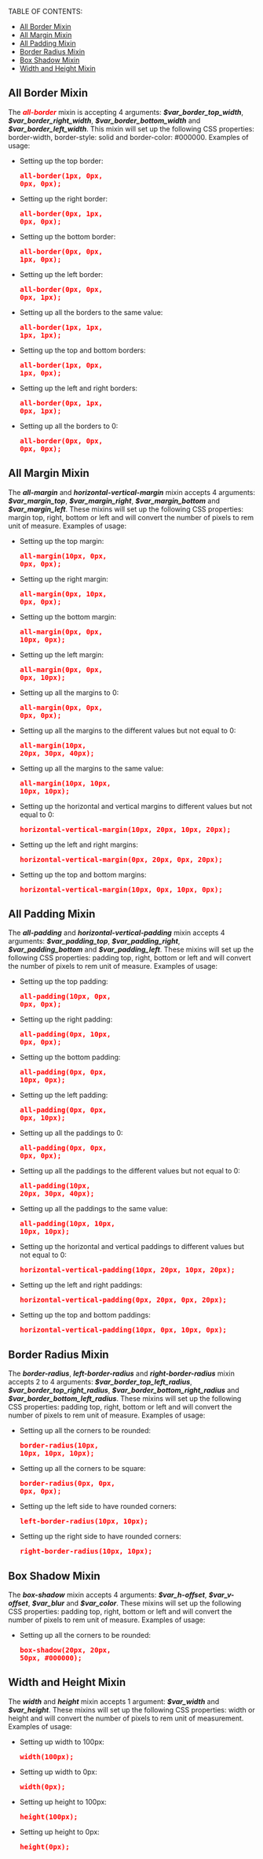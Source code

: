 TABLE OF CONTENTS:

- [All Border Mixin <a name="all_border"></a>](#all-border-mixin-)
- [All Margin Mixin <a name="all_margin"></a>](#all-margin-mixin-)
- [All Padding Mixin <a name="all_padding"></a>](#all-padding-mixin-)
- [Border Radius Mixin <a name="border_radius"></a>](#border-radius-mixin-)
- [Box Shadow Mixin <a name="box_shadow"></a>](#box-shadow-mixin-)
- [Width and Height Mixin <a name="width_height"></a>](#width-and-height-mixin-)

## All Border Mixin <a name="all_border"></a>

   The <span style="color:red; font-style:italic; font-weight:bold;">all-border</span> mixin is accepting 4 arguments: <span style="font-style:italic; font-weight:bold;">\$var_border_top_width</span>, <span style="font-style:italic; font-weight:bold;">\$var_border_right_width</span>, <span style="font-style:italic; font-weight:bold;">\$var_border_bottom_width</span> and <span style="font-style:italic; font-weight:bold;">\$var_border_left_width</span>. This mixin will set up the following CSS properties: border-width, border-style: solid and border-color: #000000. Examples of usage:
   
   * Setting up the top border:
      <span style="color:red; font-weight:bold;">
         <pre>all-border(1px, 0px, 0px, 0px);</pre>
      </span>
   * Setting up the right border:
      <span style="color:red; font-weight:bold;">
         <pre>all-border(0px, 1px, 0px, 0px);</pre>
      </span>
   * Setting up the bottom border:
      <span style="color:red; font-weight:bold;">
         <pre>all-border(0px, 0px, 1px, 0px);</pre>
      </span>
   * Setting up the left border:
      <span style="color:red; font-weight:bold;">
         <pre>all-border(0px, 0px, 0px, 1px);</pre>
      </span>
   * Setting up all the borders to the same value:
      <span style="color:red; font-weight:bold;">
         <pre>all-border(1px, 1px, 1px, 1px);</pre>
      </span>
   * Setting up the top and bottom borders:
      <span style="color:red; font-weight:bold;">
         <pre>all-border(1px, 0px, 1px, 0px);</pre>
      </span>
   * Setting up the left and right borders:
      <span style="color:red; font-weight:bold;">
         <pre>all-border(0px, 1px, 0px, 1px);</pre>
      </span>
   * Setting up all the borders to 0:
      <span style="color:red; font-weight:bold;">
         <pre>all-border(0px, 0px, 0px, 0px);</pre>
      </span>
## All Margin Mixin <a name="all_margin"></a>

   The <span style="font-style:italic; font-weight:bold;">all-margin</span> and <span style="font-style:italic; font-weight:bold;">horizontal-vertical-margin</span> mixin accepts 4 arguments: <span style="font-style:italic; font-weight:bold;">\$var_margin_top</span>, <span style="font-style:italic; font-weight:bold;">\$var_margin_right</span>, <span style="font-style:italic; font-weight:bold;">\$var_margin_bottom</span> and <span style="font-style:italic; font-weight:bold;">\$var_margin_left</span>. These mixins will set up the following CSS properties: margin top, right, bottom or left and will convert the number of pixels to rem unit of measure. Examples of usage:

   * Setting up the top margin:
      <span style="color:red; font-weight:bold;">
         <pre>all-margin(10px, 0px, 0px, 0px);</pre>
      </span>
   * Setting up the right margin:
      <span style="color:red; font-weight:bold;">
         <pre>all-margin(0px, 10px, 0px, 0px);</pre>
      </span>
   * Setting up the bottom margin:
      <span style="color:red; font-weight:bold;">
         <pre>all-margin(0px, 0px, 10px, 0px);</pre>
      </span>
   * Setting up the left margin:
      <span style="color:red; font-weight:bold;">
         <pre>all-margin(0px, 0px, 0px, 10px);</pre>
      </span>
   * Setting up all the margins to 0:
      <span style="color:red; font-weight:bold;">
         <pre>all-margin(0px, 0px, 0px, 0px);</pre>
      </span>
   * Setting up all the margins to the different values but not equal to 0:
      <span style="color:red; font-weight:bold;">
         <pre>all-margin(10px, 20px, 30px, 40px);</pre>
      </span>
   * Setting up all the margins to the same value:
      <span style="color:red; font-weight:bold;">
         <pre>all-margin(10px, 10px, 10px, 10px);</pre>
      </span>
   * Setting up the horizontal and vertical margins to different values but not equal to 0:
      <span style="color:red; font-weight:bold;">
         <pre>horizontal-vertical-margin(10px, 20px, 10px, 20px);</pre>
      </span>
   * Setting up the left and right margins:
      <span style="color:red; font-weight:bold;">
         <pre>horizontal-vertical-margin(0px, 20px, 0px, 20px);</pre>
      </span>
   * Setting up the top and bottom margins:
      <span style="color:red; font-weight:bold;">
         <pre>horizontal-vertical-margin(10px, 0px, 10px, 0px);</pre>
      </span>
## All Padding Mixin <a name="all_padding"></a>

   The <span style="font-style:italic; font-weight:bold;">all-padding</span> and <span style="font-style:italic; font-weight:bold;">horizontal-vertical-padding</span> mixin accepts 4 arguments: <span style="font-style:italic; font-weight:bold;">\$var_padding_top</span>, <span style="font-style:italic; font-weight:bold;">\$var_padding_right</span>, <span style="font-style:italic; font-weight:bold;">\$var_padding_bottom</span> and <span style="font-style:italic; font-weight:bold;">\$var_padding_left</span>. These mixins will set up the following CSS properties: padding top, right, bottom or left and will convert the number of pixels to rem unit of measure. Examples of usage:

   * Setting up the top padding:
      <span style="color:red; font-weight:bold;">
         <pre>all-padding(10px, 0px, 0px, 0px);</pre>
      </span>
   * Setting up the right padding:
      <span style="color:red; font-weight:bold;">
         <pre>all-padding(0px, 10px, 0px, 0px);</pre>
      </span>
   * Setting up the bottom padding:
      <span style="color:red; font-weight:bold;">
         <pre>all-padding(0px, 0px, 10px, 0px);</pre>
      </span>
   * Setting up the left padding:
      <span style="color:red; font-weight:bold;">
         <pre>all-padding(0px, 0px, 0px, 10px);</pre>
      </span>
   * Setting up all the paddings to 0:
      <span style="color:red; font-weight:bold;">
         <pre>all-padding(0px, 0px, 0px, 0px);</pre>
      </span>
   * Setting up all the paddings to the different values but not equal to 0:
      <span style="color:red; font-weight:bold;">
         <pre>all-padding(10px, 20px, 30px, 40px);</pre>
      </span>
   * Setting up all the paddings to the same value:
      <span style="color:red; font-weight:bold;">
         <pre>all-padding(10px, 10px, 10px, 10px);</pre>
      </span>
   * Setting up the horizontal and vertical paddings to different values but not equal to 0:
      <span style="color:red; font-weight:bold;">
         <pre>horizontal-vertical-padding(10px, 20px, 10px, 20px);</pre>
      </span>
   * Setting up the left and right paddings:
      <span style="color:red; font-weight:bold;">
         <pre>horizontal-vertical-padding(0px, 20px, 0px, 20px);</pre>
      </span>
   * Setting up the top and bottom paddings:
      <span style="color:red; font-weight:bold;">
         <pre>horizontal-vertical-padding(10px, 0px, 10px, 0px);</pre>
      </span>
## Border Radius Mixin <a name="border_radius"></a>

   The <span style="font-style:italic; font-weight:bold;">border-radius</span>, <span style="font-style:italic; font-weight:bold;">left-border-radius</span> and <span style="font-style:italic; font-weight:bold;">right-border-radius</span> mixin accepts 2 to 4 arguments: <span style="font-style:italic; font-weight:bold;">\$var_border_top_left_radius</span>, <span style="font-style:italic; font-weight:bold;">\$var_border_top_right_radius</span>, <span style="font-style:italic; font-weight:bold;">\$var_border_bottom_right_radius</span> and <span style="font-style:italic; font-weight:bold;">\$var_border_bottom_left_radius</span>. These mixins will set up the following CSS properties: padding top, right, bottom or left and will convert the number of pixels to rem unit of measure. Examples of usage:

   * Setting up all the corners to be rounded:
      <span style="color:red; font-weight:bold;">
         <pre>border-radius(10px, 10px, 10px, 10px);</pre>
      </span>
   * Setting up all the corners to be square:
      <span style="color:red; font-weight:bold;">
         <pre>border-radius(0px, 0px, 0px, 0px);</pre>
      </span>
   * Setting up the left side to have rounded corners:
      <span style="color:red; font-weight:bold;">
         <pre>left-border-radius(10px, 10px);</pre>
      </span>
   * Setting up the right side to have rounded corners:
      <span style="color:red; font-weight:bold;">
         <pre>right-border-radius(10px, 10px);</pre>
      </span>
## Box Shadow Mixin <a name="box_shadow"></a>

   The <span style="font-style:italic; font-weight:bold;">box-shadow</span> mixin accepts 4 arguments: <span style="font-style:italic; font-weight:bold;">\$var_h-offset</span>, <span style="font-style:italic; font-weight:bold;">\$var_v-offset</span>, <span style="font-style:italic; font-weight:bold;">\$var_blur</span> and <span style="font-style:italic; font-weight:bold;">\$var_color</span>. These mixins will set up the following CSS properties: padding top, right, bottom or left and will convert the number of pixels to rem unit of measure. Examples of usage:

   * Setting up all the corners to be rounded:
      <span style="color:red; font-weight:bold;">
         <pre>box-shadow(20px, 20px, 50px, #000000);</pre>
      </span>
## Width and Height Mixin <a name="width_height"></a>

   The <span style="font-style:italic; font-weight:bold;">width</span> and <span style="font-style:italic; font-weight:bold;">height</span> mixin accepts 1 argument: <span style="font-style:italic; font-weight:bold;">\$var_width</span> and <span style="font-style:italic; font-weight:bold;">\$var_height</span>. These mixins will set up the following CSS properties: width or height and will convert the number of pixels to rem unit of measurement. Examples of usage:

   * Setting up width to 100px:
      <span style="color:red; font-weight:bold;">
         <pre>width(100px);</pre>
      </span>
   * Setting up width to 0px:
      <span style="color:red; font-weight:bold;">
         <pre>width(0px);</pre>
      </span>
   * Setting up height to 100px:
      <span style="color:red; font-weight:bold;">
         <pre>height(100px);</pre>
      </span>
   * Setting up height to 0px:
      <span style="color:red; font-weight:bold;">
         <pre>height(0px);</pre>
      </span>